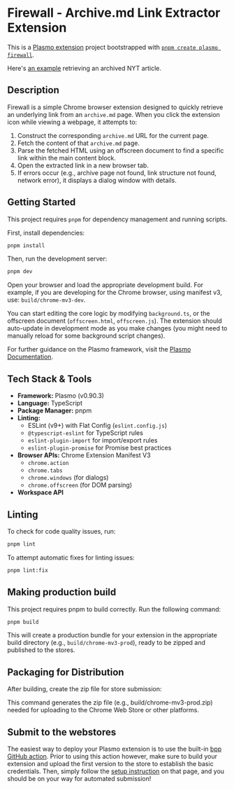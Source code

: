 # Firewall - Archive.md Link Extractor Extension

This is a [Plasmo extension](https://docs.plasmo.com/) project bootstrapped with [`pnpm create plasmo firewall`](https://www.npmjs.com/package/plasmo).

Here's [an example](https://www.youtube.com/watch?v=2G_CAr3tH9E) retrieving an archived NYT article. 

## Description

Firewall is a simple Chrome browser extension designed to quickly retrieve an underlying link from an `archive.md` page. When you click the extension icon while viewing a webpage, it attempts to:

1.  Construct the corresponding `archive.md` URL for the current page.
2.  Fetch the content of that `archive.md` page.
3.  Parse the fetched HTML using an offscreen document to find a specific link within the main content block.
4.  Open the extracted link in a new browser tab.
5.  If errors occur (e.g., archive page not found, link structure not found, network error), it displays a dialog window with details.

## Getting Started

This project requires `pnpm` for dependency management and running scripts.

First, install dependencies:

```bash
pnpm install
```

Then, run the development server:

```bash
pnpm dev
```

Open your browser and load the appropriate development build. For example, if you are developing for the Chrome browser, using manifest v3, use: `build/chrome-mv3-dev`.

You can start editing the core logic by modifying `background.ts`, or the offscreen document (`offscreen.html`, `offscreen.js`). The extension should auto-update in development mode as you make changes (you might need to manually reload for some background script changes).

For further guidance on the Plasmo framework, visit the [Plasmo Documentation](https://docs.plasmo.com/).

## Tech Stack & Tools

- **Framework:** Plasmo (v0.90.3)
- **Language:** TypeScript
- **Package Manager:** pnpm
- **Linting:**
  - ESLint (v9+) with Flat Config (`eslint.config.js`)
  - `@typescript-eslint` for TypeScript rules
  - `eslint-plugin-import` for import/export rules
  - `eslint-plugin-promise` for Promise best practices
- **Browser APIs:** Chrome Extension Manifest V3
  - `chrome.action`
  - `chrome.tabs`
  - `chrome.windows` (for dialogs)
  - `chrome.offscreen` (for DOM parsing)
- **Workspace API**

## Linting

To check for code quality issues, run:

```bash
pnpm lint
```

To attempt automatic fixes for linting issues:

```bash
pnpm lint:fix
```

## Making production build

This project requires pnpm to build correctly. Run the following command:

```bash
pnpm build
```

This will create a production bundle for your extension in the appropriate build directory (e.g., `build/chrome-mv3-prod`), ready to be zipped and published to the stores.

## Packaging for Distribution

After building, create the zip file for store submission:

This command generates the zip file (e.g., build/chrome-mv3-prod.zip) needed for uploading to the Chrome Web Store or other platforms.

## Submit to the webstores

The easiest way to deploy your Plasmo extension is to use the built-in [bpp GitHub action](https://docs.plasmo.com/framework/workflows/deployment). Prior to using this action however, make sure to build your extension and upload the first version to the store to establish the basic credentials. Then, simply follow the [setup instruction](https://docs.plasmo.com/framework/workflows/deployment) on that page, and you should be on your way for automated submission!
